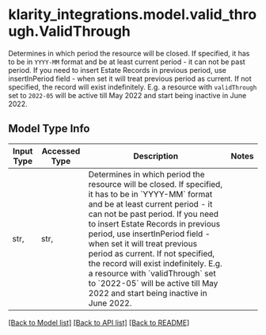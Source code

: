 # klarity_integrations.model.valid_through.ValidThrough

Determines in which period the resource will be closed. If specified, it has to be in `YYYY-MM` format and be at least current period - it can not be past period. If you need to insert Estate Records in previous period, use insertInPeriod field - when set it will treat previous period as current. If not specified, the record will exist indefinitely. E.g. a resource with `validThrough` set to `2022-05` will be active till May 2022 and start being inactive in June 2022. 

## Model Type Info
Input Type | Accessed Type | Description | Notes
------------ | ------------- | ------------- | -------------
str,  | str,  | Determines in which period the resource will be closed. If specified, it has to be in &#x60;YYYY-MM&#x60; format and be at least current period - it can not be past period. If you need to insert Estate Records in previous period, use insertInPeriod field - when set it will treat previous period as current. If not specified, the record will exist indefinitely. E.g. a resource with &#x60;validThrough&#x60; set to &#x60;2022-05&#x60; will be active till May 2022 and start being inactive in June 2022.  | 

[[Back to Model list]](../../README.md#documentation-for-models) [[Back to API list]](../../README.md#documentation-for-api-endpoints) [[Back to README]](../../README.md)

